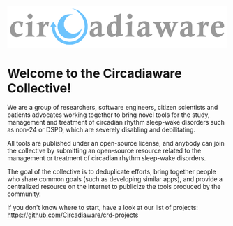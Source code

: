![](https://github.com/Circadiaware/circadiaware-design/raw/main/logo/circadiaware-text-logo6-font3-test2.png)

# Welcome to the Circadiaware Collective!

We are a group of researchers, software engineers, citizen scientists and patients advocates working together to bring novel tools for the study, management and treatment of circadian rhythm sleep-wake disorders such as non-24 or DSPD, which are severely disabling and debilitating.

All tools are published under an open-source license, and anybody can join the collective by submitting an open-source resource related to the management or treatment of circadian rhythm sleep-wake disorders.

The goal of the collective is to deduplicate efforts, bring together people who share common goals (such as developing similar apps), and provide a centralized resource on the internet to publicize the tools produced by the community.

If you don't know where to start, have a look at our list of projects: https://github.com/Circadiaware/crd-projects
